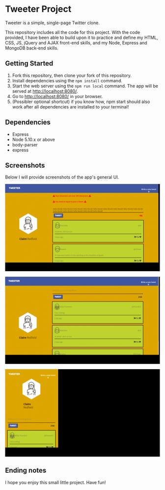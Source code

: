 # Tweeter Project

Tweeter is a simple, single-page Twitter clone.

This repository includes all the code for this project. With the code provided, I have been able to build upon it to practice and define my HTML, CSS, JS, jQuery and AJAX front-end skills, and my Node, Express and MongoDB back-end skills. 

## Getting Started

1. Fork this repository, then clone your fork of this repository.
2. Install dependencies using the `npm install` command.
3. Start the web server using the `npm run local` command. The app will be served at <http://localhost:8080/>.
4. Go to <http://localhost:8080/> in your browser.
5. (Possibler optional shortcut) if you know how, npm start should also work after all dependencies are installed to your terminal!

## Dependencies

- Express
- Node 5.10.x or above
- body-parser
- express

## Screenshots

Below I will provide screenshots of the app's general UI.

!["Possible error messages users will see"](https://github.com/Gordonamaka/tweeter/blob/master/docs/Possible-error-messages.png?raw=true)

!["After new tweet posted"](https://github.com/Gordonamaka/tweeter/blob/master/docs/After-new-tweet-posted.png?raw=true)

!["Response design example"](https://github.com/Gordonamaka/tweeter/blob/master/docs/Response-design-example.png?raw=true)


## Ending notes

I hope you enjoy this small little project. Have fun!